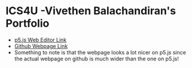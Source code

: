 # ICS4U -Vivethen Balachandiran's Portfolio

* [p5.js Web Editor Link](https://editor.p5js.org/Vivethen/sketches/PL-hyv05j)
* [Github Webpage Link](https://vivethen.github.io/ICS4U-Vivethen-Portfolio/)
* Something to note is that the webpage looks a lot nicer on p5.js since the actual webpage on github is much wider than the one on p5.js!
 
